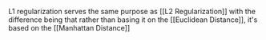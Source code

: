 L1 regularization serves the same purpose as [[L2 Regularization]] with the difference being that rather than basing it on the [[Euclidean Distance]], it's based on the [[Manhattan Distance]]